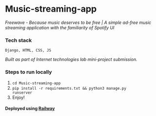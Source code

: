 # Music-streaming-app
<em> Freewave - Because music deserves to be free |  A simple ad-free music streaming application with the familiarity of Spotify UI</em>

### Tech stack
<code>Django, HTML, CSS, JS</code>

<em>Built as part of Internet technologies lab mini-project submission.</em>

### Steps to run locally

1. <code>cd Music-streaming-app</code>
2. <code>pip install -r requirements.txt && python3 manage.py runserver</code>
3. Enjoy!

<h4>Deployed using <a href="https://railway.app/">Railway</a> </h4>

